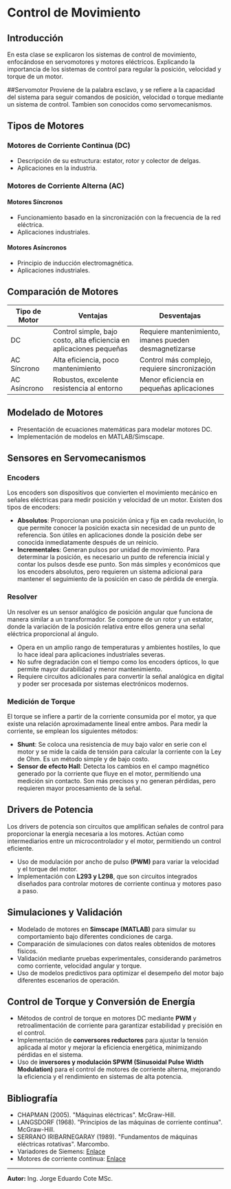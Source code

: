 # Control de Movimiento

## Introducción
En esta clase se explicaron los sistemas de control de movimiento, enfocándose en servomotores y motores eléctricos. Explicando la importancia de los sistemas de control para regular la posición, velocidad y torque de un motor.

##Servomotor
Proviene de la palabra esclavo, y se refiere a la capacidad del sistema para seguir comandos de posición, velocidad o torque mediante un sistema de control. Tambien son conocidos como servomecanismos.

## Tipos de Motores
### Motores de Corriente Continua (DC)
- Descripción de su estructura: estator, rotor y colector de delgas.
- Aplicaciones en la industria.

### Motores de Corriente Alterna (AC)
#### Motores Síncronos
- Funcionamiento basado en la sincronización con la frecuencia de la red eléctrica.
- Aplicaciones industriales.

#### Motores Asíncronos
- Principio de inducción electromagnética.
- Aplicaciones industriales.

## Comparación de Motores
| Tipo de Motor | Ventajas | Desventajas |
|--------------|----------|------------|
| DC | Control simple, bajo costo, alta eficiencia en aplicaciones pequeñas | Requiere mantenimiento, imanes pueden desmagnetizarse |
| AC Síncrono | Alta eficiencia, poco mantenimiento | Control más complejo, requiere sincronización |
| AC Asíncrono | Robustos, excelente resistencia al entorno | Menor eficiencia en pequeñas aplicaciones |

## Modelado de Motores
- Presentación de ecuaciones matemáticas para modelar motores DC.
- Implementación de modelos en MATLAB/Simscape.

## Sensores en Servomecanismos
### Encoders
Los encoders son dispositivos que convierten el movimiento mecánico en señales eléctricas para medir posición y velocidad de un motor. Existen dos tipos de encoders:

- **Absolutos**: Proporcionan una posición única y fija en cada revolución, lo que permite conocer la posición exacta sin necesidad de un punto de referencia. Son útiles en aplicaciones donde la posición debe ser conocida inmediatamente después de un reinicio.
- **Incrementales**: Generan pulsos por unidad de movimiento. Para determinar la posición, es necesario un punto de referencia inicial y contar los pulsos desde ese punto. Son más simples y económicos que los encoders absolutos, pero requieren un sistema adicional para mantener el seguimiento de la posición en caso de pérdida de energía.

### Resolver
Un resolver es un sensor analógico de posición angular que funciona de manera similar a un transformador. Se compone de un rotor y un estator, donde la variación de la posición relativa entre ellos genera una señal eléctrica proporcional al ángulo.

- Opera en un amplio rango de temperaturas y ambientes hostiles, lo que lo hace ideal para aplicaciones industriales severas.
- No sufre degradación con el tiempo como los encoders ópticos, lo que permite mayor durabilidad y menor mantenimiento.
- Requiere circuitos adicionales para convertir la señal analógica en digital y poder ser procesada por sistemas electrónicos modernos.

### Medición de Torque
El torque se infiere a partir de la corriente consumida por el motor, ya que existe una relación aproximadamente lineal entre ambos. Para medir la corriente, se emplean los siguientes métodos:

- **Shunt**: Se coloca una resistencia de muy bajo valor en serie con el motor y se mide la caída de tensión para calcular la corriente con la Ley de Ohm. Es un método simple y de bajo costo.
- **Sensor de efecto Hall**: Detecta los cambios en el campo magnético generado por la corriente que fluye en el motor, permitiendo una medición sin contacto. Son más precisos y no generan pérdidas, pero requieren mayor procesamiento de la señal.

## Drivers de Potencia
Los drivers de potencia son circuitos que amplifican señales de control para proporcionar la energía necesaria a los motores. Actúan como intermediarios entre un microcontrolador y el motor, permitiendo un control eficiente. 

- Uso de modulación por ancho de pulso **(PWM)** para variar la velocidad y el torque del motor.
- Implementación con **L293 y L298**, que son circuitos integrados diseñados para controlar motores de corriente continua y motores paso a paso.

## Simulaciones y Validación
- Modelado de motores en **Simscape (MATLAB)** para simular su comportamiento bajo diferentes condiciones de carga.
- Comparación de simulaciones con datos reales obtenidos de motores físicos.
- Validación mediante pruebas experimentales, considerando parámetros como corriente, velocidad angular y torque.
- Uso de modelos predictivos para optimizar el desempeño del motor bajo diferentes escenarios de operación.

## Control de Torque y Conversión de Energía
- Métodos de control de torque en motores DC mediante **PWM** y retroalimentación de corriente para garantizar estabilidad y precisión en el control.
- Implementación de **conversores reductores** para ajustar la tensión aplicada al motor y mejorar la eficiencia energética, minimizando pérdidas en el sistema.
- Uso de **inversores y modulación SPWM (Sinusoidal Pulse Width Modulation)** para el control de motores de corriente alterna, mejorando la eficiencia y el rendimiento en sistemas de alta potencia.

## Bibliografía
- CHAPMAN (2005). "Máquinas eléctricas". McGraw-Hill.
- LANGSDORF (1968). "Principios de las máquinas de corriente continua". McGraw-Hill.
- SERRANO IRIBARNEGARAY (1989). "Fundamentos de máquinas eléctricas rotativas". Marcombo.
- Variadores de Siemens: [Enlace](https://www.swe.siemens.com/spain/web/es/industry/drive_tech/variadores/Pages/Variadores.aspx)
- Motores de corriente continua: [Enlace](https://www.areatecnologia.com/electricidad/motores-corriente-continua.html)

---
**Autor:** Ing. Jorge Eduardo Cote MSc.
